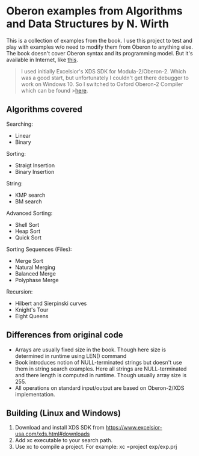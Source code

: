 # Oberon examples from Algorithms and Data Structures by N. Wirth

This is a collection of examples from the book. I use this project to test and play with examples w/o need to modify them from Oberon to anything else. The book doesn't cover
Oberon syntax and its programming model. But it's available in Internet, like [this]( http://inf.ethz.ch/personal/wirth/Oberon/PIO.pdf).

>I used initially Excelsior's XDS SDK for Modula-2/Oberon-2. Which was a good start,
>but unfortunately I couldn't get there debugger to work on Windows 10. So I switched
>to Oxford Oberon-2 Compiler which can be found >[here](http://spivey.oriel.ox.ac.uk/corner/Installing_OBC_release_3.0).


## Algorithms covered

Searching:
- Linear
- Binary

Sorting:
- Straigt Insertion
- Binary Insertion

String:
- KMP search
- BM search

Advanced Sorting:
- Shell Sort
- Heap Sort
- Quick Sort

Sorting Sequences (Files):
- Merge Sort
- Natural Merging
- Balanced Merge
- Polyphase Merge

Recursion:
- Hilbert and Sierpinski curves
- Knight's Tour
- Eight Queens

## Differences from original code

- Arrays are usually fixed size in the book. Though here size is determined in runtime using LEN() command
- Book introduces notion of NULL-terminated strings but doesn't use them in string search examples. Here all strings are NULL-terminated
  and there length is computed in runtime. Though usually array size is 255.
- All operations on standard input/output are based on Oberon-2/XDS implementation.

## Building (Linux and Windows)

1. Download and install XDS SDK from https://www.excelsior-usa.com/xds.html#downloads
2. Add xc executable to your search path.
3. Use xc to compile a project. For example: xc =project exp/exp.prj
